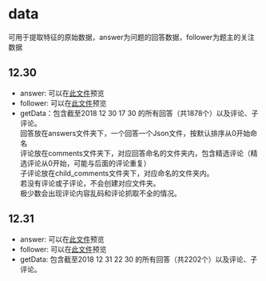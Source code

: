 ﻿data
========
可用于提取特征的原始数据，answer为问题的回答数据，follower为题主的关注数据

## 12.30
* answer: 可以在[此文件](/12.30/answer/306537777.txt)预览
* follower: 可以在[此文件](/12.30/follower/shi-kong-23-21.txt)预览
* getData：包含截至2018 12 30 17 30 的所有回答（共1878个）以及评论、子评论。  
回答放在answers文件夹下，一个回答一个Json文件，按默认排序从0开始命名  
评论放在comments文件夹下，对应回答命名的文件夹内，包含精选评论（精选评论从0开始，可能与后面的评论重复）  
子评论放在child_comments文件夹下，对应命名的文件夹内。  
若没有评论或子评论，不会创建对应文件夹。  
极少数会出现评论内容乱码和评论抓取不全的情况。  

## 12.31
* answer: 可以在[此文件](/12.31/answer/306537777.txt)预览
* follower: 可以在[此文件](/12.31/follower/shi-kong-23-21.txt)预览
* getData: 包含截至2018 12 31 22 30 的所有回答（共2202个）以及评论、子评论。  

